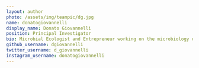 ```yaml
---
layout: author
photo: /assets/img/teampic/dg.jpg
name: donatogiovannelli
display_name: Donato Giovannelli
position: Principal Investigator
bio: Microbial Ecologist and Entrepreneur working on the microbiology of extreme environments. Professor of Microbiology at the University of Naples Federico II were he works on the coevolution of Life and Planet, passionate about everything, expert in nothing, happy to chat about anything. Donato is the Principal Investigator of the ERC CoEvolve project.
github_username: dgiovannelli
twitter_username: d_giovannelli
instagram_username: donatogiovannelli
---
```

